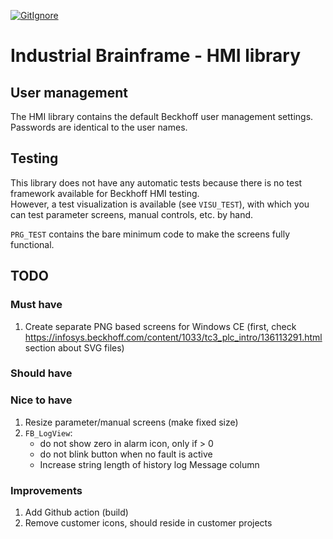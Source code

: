 [![GitIgnore](../../actions/workflows/GitIgnore.yml/badge.svg)](../../actions/workflows/GitIgnore.yml)

# Industrial Brainframe - HMI library

## User management
The HMI library contains the default Beckhoff user management settings. Passwords are identical to the user names.

## Testing
This library does not have any automatic tests because there is no test framework available for Beckhoff HMI testing.\
However, a test visualization is available (see `VISU_TEST`), with which you can test parameter screens, manual controls, etc. by hand.

`PRG_TEST` contains the bare minimum code to make the screens fully functional.

## TODO

### Must have

1. Create separate PNG based screens for Windows CE (first, check https://infosys.beckhoff.com/content/1033/tc3_plc_intro/136113291.html section about SVG files)

### Should have


### Nice to have
1. Resize parameter/manual screens (make fixed size)
1. `FB_LogView`:
	- do not show zero in alarm icon, only if > 0
	- do not blink button when no fault is active
	- Increase string length of history log Message column

### Improvements

1. Add Github action (build)
1. Remove customer icons, should reside in customer projects






